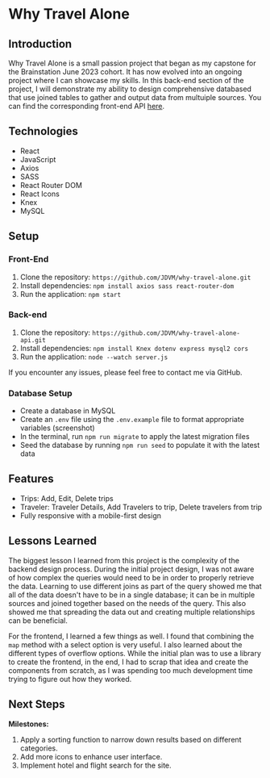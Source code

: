 # Why Travel Alone

## Introduction

Why Travel Alone is a small passion project that began as my capstone for the Brainstation June 2023 cohort. It has now evolved into an ongoing project where I can showcase my skills. In this back-end section of the project, I will demonstrate my ability to design comprehensive databased that use joined tables to gather and output data from multuiple sources. You can find the corresponding front-end API [here](https://github.com/JDVM/why-travel-alone.git).

## Technologies

- React
- JavaScript
- Axios
- SASS
- React Router DOM
- React Icons
- Knex
- MySQL

## Setup

### Front-End

1. Clone the repository: `https://github.com/JDVM/why-travel-alone.git`
2. Install dependencies: `npm install axios sass react-router-dom`
3. Run the application: `npm start`

### Back-end

1. Clone the repository: `https://github.com/JDVM/why-travel-alone-api.git`
2. Install dependencies: `npm install Knex dotenv express mysql2 cors`
3. Run the application: `node --watch server.js`

If you encounter any issues, please feel free to contact me via GitHub.

### Database Setup

- Create a database in MySQL
- Create an `.env` file using the `.env.example` file to format appropriate variables (screenshot)
- In the terminal, run `npm run migrate` to apply the latest migration files
- Seed the database by running `npm run seed` to populate it with the latest data

## Features

- Trips: Add, Edit, Delete trips
- Traveler: Traveler Details, Add Travelers to trip, Delete travelers from trip
- Fully responsive with a mobile-first design

## Lessons Learned

The biggest lesson I learned from this project is the complexity of the backend design process. During the initial project design, I was not aware of how complex the queries would need to be in order to properly retrieve the data. Learning to use different joins as part of the query showed me that all of the data doesn't have to be in a single database; it can be in multiple sources and joined together based on the needs of the query. This also showed me that spreading the data out and creating multiple relationships can be beneficial.

For the frontend, I learned a few things as well. I found that combining the `map` method with a select option is very useful. I also learned about the different types of overflow options. While the initial plan was to use a library to create the frontend, in the end, I had to scrap that idea and create the components from scratch, as I was spending too much development time trying to figure out how they worked.

## Next Steps

**Milestones:**
1. Apply a sorting function to narrow down results based on different categories.
2. Add more icons to enhance user interface.
3. Implement hotel and flight search for the site.
